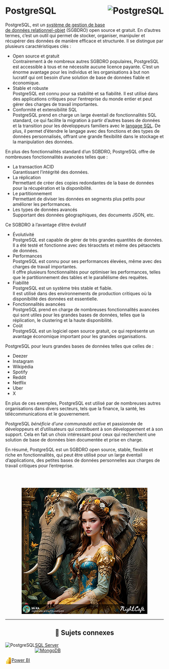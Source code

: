 # **PostgreSQL** <a href="https://github.com/MiKL5/PostgreSQL"> <img src="https://upload.wikimedia.org/wikipedia/commons/2/29/Postgresql_elephant.svg" alt="PostgreSQL" title="PostgreSQL" align="right" height="64px"> </a>

PostgreSQL, est un [système de gestion de base de données relationnel-objet](../ordbms) (SGBDRO) open source et gratuit. En d’autres termes, c’est un outil qui permet de stocker, organiser, manipuler et récupérer des données de manière efficace et structurée. Il se distingue par plusieurs caractéristiques clés :
* Open source et gratuit  
  Contrairement à de nombreux autres SGBDRO populaires, PostgreSQL est accessible à tous et ne nécessite aucune licence payante.
  C’est un énorme avantage pour les individus et les organisations à but non lucratif qui ont besoin d’une solution de base de données fiable et économique.
* Stable et robuste  
  PostgreSQL est connu pour sa stabilité et sa fiabilité. Il est utilisé dans des applications critiques pour l’entreprise du monde entier et peut gérer des charges de travail importantes.  
* Conformité et extensibilité SQL  
  PostgreSQL prend en charge un large éventail de fonctionnalités SQL standard, ce qui facilite la migration à partir d’autres bases de données et la transition pour les développeurs familiers avec le [langage SQL](https://github.com/MiKL5/DS/tree/master/SQL). De plus, il permet d’étendre le langage avec des fonctions et des types de données personnalisés, offrant une grande flexibilité dans le stockage et la manipulation des données.  

En plus des fonctionnalités standard d’un SGBDRO, PostgreSQL offre de nombreuses fonctionnalités avancées telles que :
* La transaction ACID  
  Garantissant l’intégrité des données.
* La réplication  
  Permettant de créer des copies redondantes de la base de données pour la récupération et la disponibilité.
* Le partitionnement  
  Permettant de diviser les données en segments plus petits pour améliorer les performances.
* Les types de données avancés  
  Supportant des données géographiques, des documents JSON, etc.

Ce SGBDRO à l’avantage d’être évolutif  
* Évolutivité  
  PostgreSQL est capable de gérer de très grandes quantités de données.  
  Il a été testé et fonctionne avec des téraoctets et même des pétaoctets de données.
* Performances  
  PostgreSQL est connu pour ses performances élevées, même avec des charges de travail importantes.  
  Il offre plusieurs fonctionnalités pour optimiser les performances, telles que le partitionnement des tables et le parallélisme des requêtes.
* Fiabilité  
  PostgreSQL est un système très stable et fiable.  
  Il est utilisé dans des environnements de production critiques où la disponibilité des données est essentielle.
* Fonctionnalités avancées  
  PostgreSQL prend en charge de nombreuses fonctionnalités avancées qui sont utiles pour les grandes bases de données, telles que la réplication, le clustering et la haute disponibilité.
* Coût  
  PostgreSQL est un logiciel open source gratuit, ce qui représente un avantage économique important pour les grandes organisations.

PostgreSQL pour leurs grandes bases de données telles que celles de :
* Deezer
* Instagram
* Wikipédia
* Spotify
* Reddit
* Netflix
* Uber
* X

En plus de ces exemples, PostgreSQL est utilisé par de nombreuses autres organisations dans divers secteurs, tels que la finance, la santé, les télécommunications et le gouvernement.

PostgreSQL _bénéficie d’une communauté active_ et passionnée de développeurs et d’utilisateurs qui contribuent à son développement et à son support. Cela en fait un choix intéressant pour ceux qui recherchent une solution de base de données bien documentée et prise en charge.

En résumé, PostgreSQL est un SGBDRO open source, stable, flexible et riche en fonctionnalités, qui peut être utilisé pour un large éventail d’applications, des petites bases de données personnelles aux charges de travail critiques pour l’entreprise.

<br><br><div align="center"><a href="https://github.com/MiKL5/PostgreSQL"><img src="../../assets/elephant1.jpg"></a>

___
## **🔗 Sujets connexes**</div>
[SQL Server](https://github.com/MiKL5/TSQL)<a href="https://github.com/MiKL5/TSQL"><img src="https://github.com/MiKL5/TSQL/raw/master/assets/Microsoft_SQL_Server.svg" alt="PostgreSQL" align="left" height="20px"></a>  
[MongoDB](https://github.com/MiKL5/MongoDB) <a href="https://github.com/MiKL5/MongoDB"><img src="https://github.com/MiKL5/Business_Intelligence/raw/master/assets/mongodb_original_logo_icon_146424.svg" align="left" height="20px"> </a>

[Power BI](https://github.com/MiKL5/PowerBI) <a href="https://github.com/MiKL5/PowerBI"><img src="https://github.com/MiKL5/PowerBI/raw/master/assets/Power_BI.svg" alt="Power BI" align="left" height="20px"> </a>